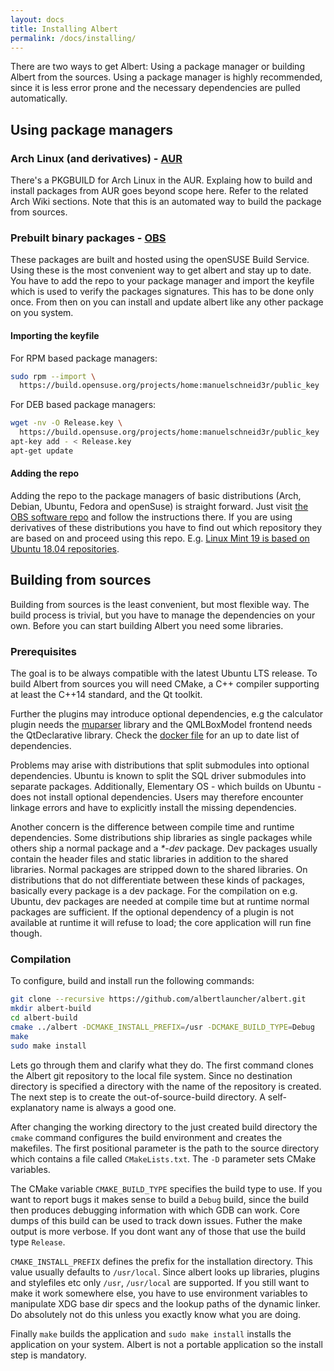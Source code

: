 ```yaml
---
layout: docs
title: Installing Albert
permalink: /docs/installing/
---
```


There are two ways to get Albert: Using a package manager or building Albert from the sources. Using a package manager is highly recommended, since it is less error prone and the necessary dependencies are pulled automatically.

## Using package managers

### Arch Linux (and derivatives) - [AUR](https://aur.archlinux.org/packages/albert/)
There's a PKGBUILD for Arch Linux in the AUR. Explaing how to build and install packages from AUR goes beyond scope here. Refer to the related Arch Wiki sections. Note that this is an automated way to build the package from sources.

### Prebuilt binary packages - [OBS](https://build.opensuse.org/package/show/home:manuelschneid3r/albert)
These packages are built and hosted using the openSUSE Build Service. Using these is the most convenient way to get albert and stay up to date. You have to add the repo to your package manager and import the keyfile which is used to verify the packages signatures. This has to be done only once. From then on you can install and update albert like any other package on you system.

#### Importing the keyfile

For RPM based package managers:
```bash
sudo rpm --import \
  https://build.opensuse.org/projects/home:manuelschneid3r/public_key
```

For DEB based package managers:
```bash
wget -nv -O Release.key \
  https://build.opensuse.org/projects/home:manuelschneid3r/public_key
apt-key add - < Release.key
apt-get update
```

#### Adding the repo

Adding the repo to the package managers of basic distributions (Arch, Debian, Ubuntu, Fedora and openSuse) is straight forward. Just visit [the OBS software repo](https://software.opensuse.org/download.html?project=home:manuelschneid3r&package=albert) and follow the instructions there. If you are using derivatives of these distributions you have to find out which repository they are based on and proceed using this repo. E.g. [Linux Mint 19 is based on Ubuntu 18.04 repositories](https://en.wikipedia.org/wiki/Linux_Mint_version_history#Release_history).

## Building from sources

Building from sources is the least convenient, but most flexible way. The build process is trivial, but you have to manage the dependencies on your own. Before you can start building Albert you need some libraries.

### Prerequisites

The goal is to be always compatible with the latest Ubuntu LTS release. To build Albert from sources you will need CMake, a C++ compiler supporting at least the C++14 standard, and the Qt toolkit. 

Further the plugins may introduce optional dependencies, e.g the calculator plugin needs the [muparser](http://beltoforion.de/article.php?a=muparser) library and the QMLBoxModel frontend needs the QtDeclarative library. Check the [docker file](https://github.com/albertlauncher/albert/blob/dev/Dockerfile) for an up to date list of dependencies.

Problems may arise with distributions that split submodules into optional dependencies. Ubuntu is known to split the SQL driver submodules into separate packages. Additionally, Elementary OS - which builds on Ubuntu - does not install optional dependencies. Users may therefore encounter linkage errors and have to explicitly install the missing dependencies.

Another concern is the difference between compile time and runtime dependencies. Some distributions ship libraries as single packages while others ship a normal package and a *\*-dev* package. Dev packages usually contain the header files and static libraries in addition to the shared libraries. Normal packages are stripped down to the shared libraries. On distributions that do not differentiate between these kinds of packages, basically every package is a dev package. For the compilation on e.g. Ubuntu, dev packages are needed at compile time but at runtime normal packages are sufficient. If the optional dependency of a plugin is not available at runtime it will refuse to load; the core application will run fine though. 

### Compilation

To configure, build and install run the following commands:
```bash
git clone --recursive https://github.com/albertlauncher/albert.git
mkdir albert-build
cd albert-build
cmake ../albert -DCMAKE_INSTALL_PREFIX=/usr -DCMAKE_BUILD_TYPE=Debug
make
sudo make install
```

Lets go through them and clarify what they do. The first command clones the Albert git repository to the local file system. Since no destination directory is specified a directory with the name of the repository is created. The next step is to create the out-of-source-build directory. A self-explanatory name is always a good one.

After changing the working directory to the just created build directory the `cmake` command configures the build environment and creates the makefiles. The first positional parameter is the path to the source directory which contains a file called `CMakeLists.txt`. The `-D` parameter sets CMake variables.

The CMake variable `CMAKE_BUILD_TYPE` specifies the build type to use. If you want to report bugs it makes sense to build a `Debug` build, since the build then produces debugging information with which GDB can work. Core dumps of this build can be used to track down issues. Futher the make output is more verbose. If you dont want any of those that use the build type `Release`.

`CMAKE_INSTALL_PREFIX` defines the prefix for the installation directory. This value usually defaults to `/usr/local`. Since albert looks up libraries, plugins and stylefiles etc only `/usr`, `/usr/local` are supported. If you still want to make it work somewhere else, you have to use environment variables to manipulate XDG base dir specs and the lookup paths of the dynamic linker. Do absolutely not do this unless you exactly know what you are doing.

Finally `make` builds the application and `sudo make install` installs the application on your system. Albert is not a portable application so the install step is mandatory.
